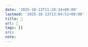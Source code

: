 ```yaml
---
date: '2025-10-13T11:28:34+08:00'
lastmod: '2025-10-13T13:04:51+08:00'
title: 󰝫
url: 󰝫
tags: []
src:
note:
---
```

